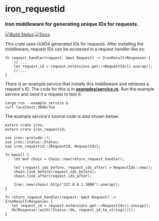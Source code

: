 # iron_requestid

### Iron middleware for generating unique IDs for requests.

[![Build Status](https://travis-ci.org/DonaldWhyte/iron_requestid.svg?branch=master)](https://travis-ci.org/DonaldWhyte/iron_requestid) [![Docs](https://docs.rs/iron_requestid/badge.svg)](https://docs.rs/iron_requestid)

This crate uses UUID4 generated IDs for requests. After installing the
middleware, request IDs can be accessed in a request handler like so:

```
fn request_handler(request: &mut Request) -> IronResult<Response> {
    // ...
    let request_id = request.extensions.get::<RequestId>().unwrap();
    // ...
}
```

There is an example service that installs this middleware and retrieves a
request's ID. The code for this is in
[**examples/service.rs**](./examples/service.rs). Run the example service
and send it a request to test it:

```
cargo run --example service &
curl localhost:3000/foo
```

The example service's source code is also shown below:

```
extern crate iron;
extern crate iron_requestid;

use iron::prelude::*;
use iron::status::Status;
use iron_requestid::{RequestId, RequestIds};

fn main() {
    let mut chain = Chain::new(return_request_handler);

    let (request_ids_before, request_ids_after) = RequestIds::new();
    chain.link_before(request_ids_before);
    chain.link_after(request_ids_after);

    Iron::new(chain).http("127.0.0.1:3000").unwrap();
}

fn return_request_handler(request: &mut Request) -> IronResult<Response> {
   let request_id = request.extensions.get::<RequestId>().unwrap();
   Ok(Response::with((Status::Ok, request_id.to_string())));
}
```

